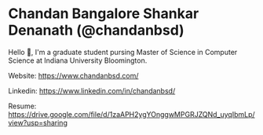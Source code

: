 <h1>Chandan Bangalore Shankar Denanath (@chandanbsd)</h1>

Hello 👋, I'm a graduate student pursing Master of Science in Computer Science at Indiana University Bloomington.

Website: https://www.chandanbsd.com/

Linkedin: https://www.linkedin.com/in/chandanbsd/

Resume: https://drive.google.com/file/d/1zaAPH2ygYOnggwMPGRJZQNd_uyqIbmLp/view?usp=sharing
